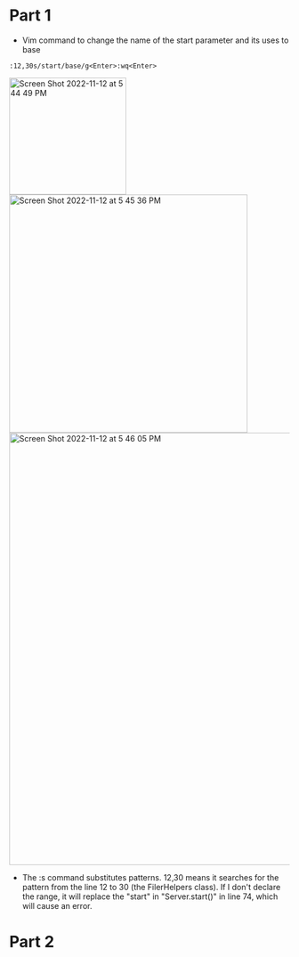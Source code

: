 # Part 1
* Vim command to change the name of the start parameter and its uses to base
```
:12,30s/start/base/g<Enter>:wq<Enter>
```
<img width="210" alt="Screen Shot 2022-11-12 at 5 44 49 PM" src="https://user-images.githubusercontent.com/78475359/201501561-494327c9-f81c-47c1-92c8-4305ded2e3a4.png">
<img width="428" alt="Screen Shot 2022-11-12 at 5 45 36 PM" src="https://user-images.githubusercontent.com/78475359/201501567-68e7dca3-f14e-4093-9d35-0ee800bc29a9.png">
<img width="777" alt="Screen Shot 2022-11-12 at 5 46 05 PM" src="https://user-images.githubusercontent.com/78475359/201501576-a8b56719-78ec-44ac-8547-e69e4546310d.png">

* The :s command substitutes patterns. 12,30 means it searches for the pattern from the line 12 to 30 (the FilerHelpers class). If I don't declare the range, it will replace the "start" in "Server.start()" in line 74, which will cause an error.

# Part 2
